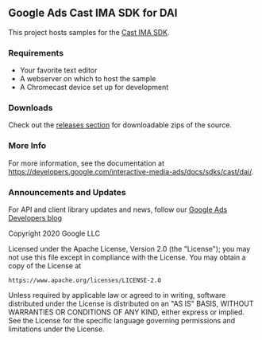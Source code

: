 ## Google Ads Cast IMA SDK for DAI

This project hosts samples for the
[Cast IMA SDK](https://developers.google.com/interactive-media-ads/docs/sdks/cast/dai/).

### Requirements

*   Your favorite text editor
*   A webserver on which to host the sample
*   A Chromecast device set up for development

### Downloads

Check out the
[releases section](https://github.com/googleads/googleads-ima-cast-dai/releases)
for downloadable zips of the source.

### More Info

For more information, see the documentation at
https://developers.google.com/interactive-media-ads/docs/sdks/cast/dai/.

### Announcements and Updates

For API and client library updates and news, follow our
[Google Ads Developers blog](http://googleadsdeveloper.blogspot.com/)

Copyright 2020 Google LLC

Licensed under the Apache License, Version 2.0 (the "License"); you may not use
this file except in compliance with the License. You may obtain a copy of the
License at

```
https://www.apache.org/licenses/LICENSE-2.0
```

Unless required by applicable law or agreed to in writing, software distributed
under the License is distributed on an "AS IS" BASIS, WITHOUT WARRANTIES OR
CONDITIONS OF ANY KIND, either express or implied. See the License for the
specific language governing permissions and limitations under the License.
